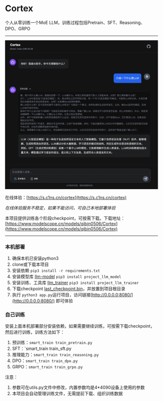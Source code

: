 # Cortex
个人从零训练一个MoE LLM，训练过程包括Pretrain、SFT、Reasoning、DPO、GRPO

---

<div align="center">
  <img src="./images/screenshot.png">
</div>

在线体验：[https://s.c1ns.cn/cortex](https://s.c1ns.cn/cortex)

*在线体验服务不稳定，如果不能访问，可自己本地部署体验*

本项目提供训练各个阶段checkpoint，可按需下载。下载地址：[https://www.modelscope.cn/models/qibin0506/Cortex](https://www.modelscope.cn/models/qibin0506/Cortex)

---

### 本机部署
1. 确保本机已安装python3
2. clone或下载本项目
3. 安装依赖 `pip3 install -r requirements.txt`
4. 安装模型库 [llm-model](https://github.com/qibin0506/llm-model-pytorch) `pip3 install project_llm_model`
5. 安装训练、工具库 [llm_trainer](https://github.com/qibin0506/llm_trainer) `pip3 install project_llm_trainer`
6. 下载checkpoint [last_checkpoint.bin](https://www.modelscope.cn/models/qibin0506/Cortex/resolve/master/last_checkpoint.bin)，并放置到项目根目录
7. 执行 `python3 app.py`运行项目，访问链接[http://0.0.0.0:8080/](http://0.0.0.0:8080/) 即可体验

### 自己训练
安装上面本机部署部分安装依赖，如果需要继续训练，可按需下载checkpoint，然后进行训练，训练方法如下：
1. 预训练：`smart_train train_pretrain.py`
2. SFT：`smart_train train_sft.py
3. 推理能力：`smart_train train_reasoning.py`
4. DPO：`smart_train train_dpo.py`
5. GRPO：`smart_train train_grpo.py`

注意：
1. 参数可在utils.py文件中修改，内置参数均是4*4090设备上使用的参数
2. 本项目会自动管理训练文件，无需提前下载、组织训练数据
